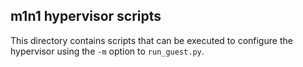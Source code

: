 ## m1n1 hypervisor scripts

This directory contains scripts that can be executed to configure the hypervisor using the `-m`
option to `run_guest.py`.

